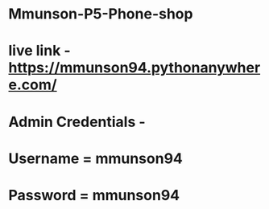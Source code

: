 # Mmunson-P5-Phone-shop
# live link - https://mmunson94.pythonanywhere.com/

# Admin Credentials - 
# Username = mmunson94
# Password = mmunson94